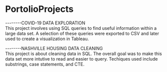 # PortolioProjects

--------COVID-19 DATA EXPLORATION  
This project involves using SQL queries to find useful information within a large data set.  A selection of these queries were exported to CSV and later used to create a visualization in Tableau.
                   


--------NASHVILLE HOUSING DATA CLEANING                        
This project is about cleaning data in SQL.  The overall goal was to make this data set more intutive to read and easier to query.  Techiques used include substrings, case statements, and CTE.       

